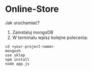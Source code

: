 # Online-Store
Jak uruchamiać?
1. Zainstaluj mongoDB
2. W terminalu wpisz kolejne polecenia:
```
cd <your-project-name>
mongosh
use sklep
npm install
node app.js
```
